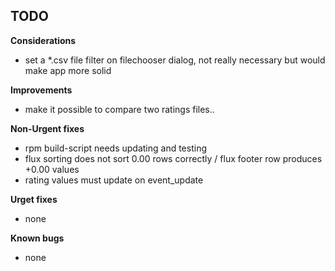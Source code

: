 
## TODO

**Considerations**
* set a *.csv file filter on filechooser dialog, 
  not really necessary but would make app more solid

**Improvements**
* make it possible to compare two ratings files..

**Non-Urgent fixes**
* rpm build-script needs updating and testing
* flux sorting does not sort 0.00 rows correctly / 
  flux footer row produces +0.00 values
* rating values must update on event_update

**Urget fixes**
* none

**Known bugs**
* none

